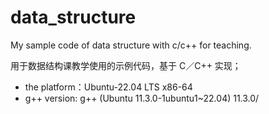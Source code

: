 # data_structure
My sample code of data structure with c/c++ for teaching.

用于数据结构课教学使用的示例代码，基于 C／C++ 实现；

- the platform：Ubuntu-22.04 LTS x86-64
- g++ version: g++ (Ubuntu 11.3.0-1ubuntu1~22.04) 11.3.0/